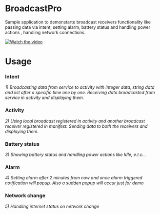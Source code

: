 # BroadcastPro
Sample application to demonstarte broadcast receivers functionality like passing data via intent, setting alarm, battery status and handling power actions , handling network connections. 

  [![Watch the video](https://github.com/Periyanayagam/BroadcastPro/blob/master/broadcastPro.gif)](https://github.com/Periyanayagam/BroadcastPro/blob/master/broadcastPro.gif)
  
  # Usage
  
  ### Intent
  
  <i> 1) Broadcasting data from service to activity with integer data, string data and list after a specific time one by one.
  Receiving data broadcasted from service in activity and displaying them.</i>
  
   ### Activity 
  <i> 2) Using local broadcast registered in activity and another broadcast receiver registered in manifest.
        Sending data to both the receivers and displaying them.</i>
        
  ### Battery status
  <i> 3) Showing battery status and handling power actions like Idle, e.t.c...</i>
      
   ### Alarm
 <i> 4) Setting alarm after 2 minutes from now and once alarm triggered notification will popup.
        Also a sudden popup will occur just for demo </i>
 
   ### Network change 
 <i> 5) Handling internet status on network change </i>
       
        
